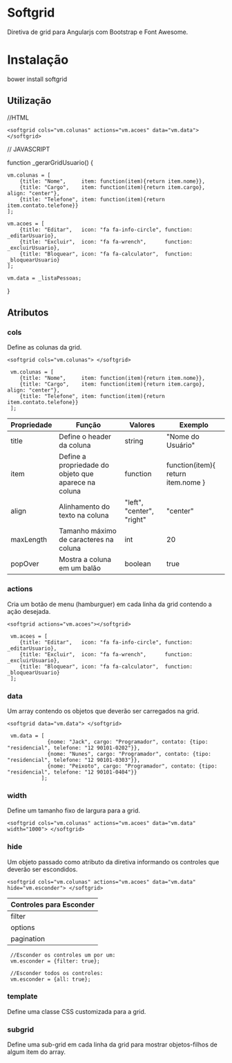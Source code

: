 # Softgrid
Diretiva de grid para Angularjs com Bootstrap e Font Awesome.

# Instalação

bower install softgrid

## Utilização

//HTML

`<softgrid cols="vm.colunas" actions="vm.acoes" data="vm.data"> </softgrid>`

// JAVASCRIPT

function _gerarGridUsuario() {
     
    vm.colunas = [
        {title: "Nome",     item: function(item){return item.nome}},
        {title: "Cargo",    item: function(item){return item.cargo}, align: "center"},
        {title: "Telefone", item: function(item){return item.contato.telefone}}
    ];

    vm.acoes = [
        {title: "Editar",   icon: "fa fa-info-circle", function: _editarUsuario},
        {title: "Excluir",  icon: "fa fa-wrench",      function: _excluirUsuario},
        {title: "Bloquear", icon: "fa fa-calculator",  function: _bloquearUsuario}
    ];
    
    vm.data = _listaPessoas;
}

## Atributos

### cols

Define as colunas da grid.

`<softgrid cols="vm.colunas"> </softgrid>`

     vm.colunas = [
        {title: "Nome",     item: function(item){return item.nome}},
        {title: "Cargo",    item: function(item){return item.cargo}, align: "center"},
        {title: "Telefone", item: function(item){return item.contato.telefone}}
     ];
     
Propriedade | Função | Valores | Exemplo
------------ |--------|--------|--------
title | Define o header da coluna | string | "Nome do Usuário"
item| Define a propriedade do objeto que aparece na coluna | function | function(item){ return item.nome }
align| Alinhamento do texto na coluna | "left", "center", "right"| "center"
maxLength| Tamanho máximo de caracteres na coluna | int | 20
popOver| Mostra a coluna em um balão | boolean | true
     
 

### actions

Cria um botão de menu (hamburguer) em cada linha da grid contendo a ação desejada.

`<softgrid actions="vm.acoes"></softgrid>`

     vm.acoes = [
        {title: "Editar",   icon: "fa fa-info-circle", function: _editarUsuario},
        {title: "Excluir",  icon: "fa fa-wrench",      function: _excluirUsuario},
        {title: "Bloquear", icon: "fa fa-calculator",  function: _bloquearUsuario}
     ];

### data

Um array contendo os objetos que deverão ser carregados na grid.

`<softgrid data="vm.data"> </softgrid>`

     vm.data = [
                 {nome: "Jack", cargo: "Programador", contato: {tipo: "residencial", telefone: "12 90101-0202"}},
                 {nome: "Nunes", cargo: "Programador", contato: {tipo: "residencial", telefone: "12 90101-0303"}},
                 {nome: "Peixoto", cargo: "Programador", contato: {tipo: "residencial", telefone: "12 90101-0404"}}
               ];

### width

Define um tamanho fixo de largura para a grid.

`<softgrid cols="vm.colunas" actions="vm.acoes" data="vm.data" width="1000"> </softgrid>`

### hide

Um objeto passado como atributo da diretiva informando os controles que deverão ser escondidos.

`<softgrid cols="vm.colunas" actions="vm.acoes" data="vm.data" hide="vm.esconder"> </softgrid>`

Controles para Esconder |
------------ |
filter |
options|
pagination|
     
     
     
     //Esconder os controles um por um:
     vm.esconder = {filter: true};
     
     //Esconder todos os controles:
     vm.esconder = {all: true};
     


### template

Define uma classe CSS customizada para a grid.

### subgrid

Define uma sub-grid em cada linha da grid para mostrar objetos-filhos de algum item do array.




